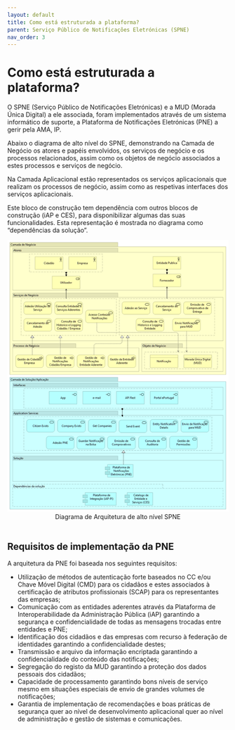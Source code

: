 ```yaml
---
layout: default
title: Como está estruturada a plataforma?
parent: Serviço Público de Notificações Eletrónicas (SPNE)
nav_order: 3
---
```

# Como está estruturada a plataforma?

O SPNE (Serviço Público de Notificações Eletrónicas) e a MUD (Morada Única Digital) a ele associada, foram implementados através de um sistema informático de suporte, a Plataforma de Notificações Eletrónicas (PNE) a gerir pela AMA, IP.

Abaixo o diagrama de alto nível do SPNE, demonstrando na Camada de Negócio os atores e papéis envolvidos, os serviços de negócio e os processos relacionados, assim como os objetos de negócio associados a estes processos e serviços de negócio.

Na Camada Aplicacional estão representados os serviços aplicacionais que realizam os processos de negócio, assim como as respetivas interfaces dos serviços aplicacionais.

Este bloco de construção tem dependência com outros blocos de construção (iAP e CES), para disponibilizar algumas das suas funcionalidades. Esta representação é mostrada no diagrama como “dependências da solução”.

<div style="text-align: center;">
  <img src="../../assets/images/spne.png" alt="Diagrama de Arquitetura de alto nível SPNE">
  Diagrama de Arquitetura de alto nível SPNE
</div>
<br>

## Requisitos de implementação da PNE

A arquitetura da PNE foi baseada nos seguintes requisitos:

* Utilização de métodos de autenticação forte baseados no CC e/ou Chave Móvel Digital (CMD) para os cidadãos e estes associados à certificação de atributos profissionais (SCAP) para os representantes das empresas;
* Comunicação com as entidades aderentes através da Plataforma de Interoperabilidade da Administração Pública (iAP) garantindo a segurança e confidencialidade de todas as mensagens trocadas entre entidades e PNE;
* Identificação dos cidadãos e das empresas com recurso à federação de identidades garantindo a confidencialidade destes;
* Transmissão e arquivo da informação encriptada garantindo a confidencialidade do conteúdo das notificações;
* Segregação do registo da MUD garantindo a proteção dos dados pessoais dos cidadãos;
* Capacidade de processamento garantindo bons níveis de serviço mesmo em situações especiais de envio de grandes volumes de notificações;
* Garantia de implementação de recomendações e boas práticas de segurança quer ao nível de desenvolvimento aplicacional quer ao nível de administração e gestão de sistemas e comunicações.
